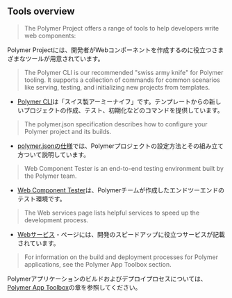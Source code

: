 ## Tools overview

> The Polymer Project offers a range of tools to help developers write web components:

Polymer Projectには、開発者がWebコンポーネントを作成するのに役立つさまざまなツールが用意されています。

> The Polymer CLI is our recommended "swiss army knife" for Polymer tooling. 
> It supports a collection of commands for common scenarios like serving, testing, and initializing new projects from templates.
  
- [Polymer CLI](https://www.polymer-project.org/2.0/docs/tools/polymer-cli)は「スイス製アーミーナイフ」です。テンプレートからの新しいプロジェクトの作成、テスト、初期化などのコマンドを提供しています。

> The polymer.json specification describes how to configure your Polymer project and its builds.

- [polymer.jsonの仕様](https://www.polymer-project.org/2.0/docs/tools/polymer-json)では、Polymerプロジェクトの設定方法とその組み立て方ついて説明しています。

> Web Component Tester is an end-to-end testing environment built by the Polymer team.

- [Web Component Tester](https://www.polymer-project.org/2.0/docs/tools/tests)は、Polymerチームが作成したエンドツーエンドのテスト環境です。

> The Web services page lists helpful services to speed up the development process.

- [Webサービス](https://www.polymer-project.org/2.0/docs/tools/services)・ページには、開発のスピードアップに役立つサービスが記載されています。

> For information on the build and deployment processes for Polymer applications, see the Polymer App Toolbox section.

Polymerアプリケーションのビルドおよびデプロイプロセスについては、[Polymer App Toolbox](https://www.polymer-project.org/2.0/toolbox/)の章を参照してください。


